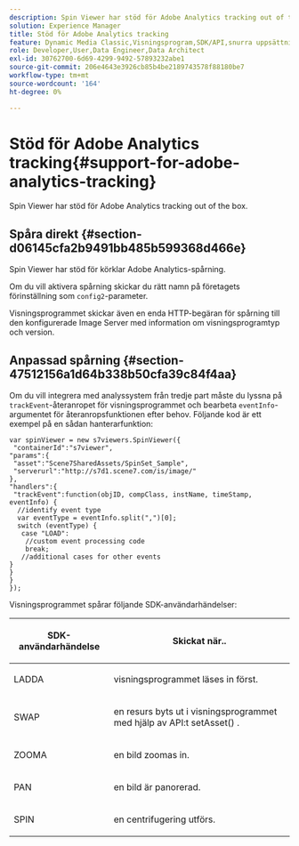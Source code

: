 ```yaml
---
description: Spin Viewer har stöd för Adobe Analytics tracking out of the box.
solution: Experience Manager
title: Stöd för Adobe Analytics tracking
feature: Dynamic Media Classic,Visningsprogram,SDK/API,snurra uppsättningar
role: Developer,User,Data Engineer,Data Architect
exl-id: 30762700-6d69-4299-9492-57893232abe1
source-git-commit: 206e4643e3926cb85b4be2189743578f88180be7
workflow-type: tm+mt
source-wordcount: '164'
ht-degree: 0%

---
```


# Stöd för Adobe Analytics tracking{#support-for-adobe-analytics-tracking}

Spin Viewer har stöd för Adobe Analytics tracking out of the box.

## Spåra direkt {#section-d06145cfa2b9491bb485b599368d466e}

Spin Viewer har stöd för körklar Adobe Analytics-spårning.

Om du vill aktivera spårning skickar du rätt namn på företagets förinställning som `config2`-parameter.

Visningsprogrammet skickar även en enda HTTP-begäran för spårning till den konfigurerade Image Server med information om visningsprogramtyp och version.

## Anpassad spårning {#section-47512156a1d64b338b50cfa39c84f4aa}

Om du vill integrera med analyssystem från tredje part måste du lyssna på `trackEvent`-återanropet för visningsprogrammet och bearbeta `eventInfo`-argumentet för återanropsfunktionen efter behov. Följande kod är ett exempel på en sådan hanterarfunktion:

```
var spinViewer = new s7viewers.SpinViewer({ 
 "containerId":"s7viewer", 
"params":{ 
 "asset":"Scene7SharedAssets/SpinSet_Sample", 
 "serverurl":"http://s7d1.scene7.com/is/image/" 
}, 
"handlers":{ 
 "trackEvent":function(objID, compClass, instName, timeStamp, eventInfo) { 
  //identify event type 
  var eventType = eventInfo.split(",")[0]; 
  switch (eventType) { 
   case "LOAD": 
    //custom event processing code 
    break; 
   //additional cases for other events 
} 
} 
} 
});
```

Visningsprogrammet spårar följande SDK-användarhändelser:

<table id="table_5D090E6614974D968E1A93B5727D859C"> 
 <thead> 
  <tr> 
   <th colname="col1" class="entry"> <p>SDK-användarhändelse </p> </th> 
   <th colname="col2" class="entry"> <p>Skickat när.. </p> </th> 
  </tr> 
 </thead>
 <tbody> 
  <tr> 
   <td colname="col1"> <p> <span class="codeph"> LADDA  </span> </p> </td> 
   <td colname="col2"> <p>visningsprogrammet läses in först. </p> </td> 
  </tr> 
  <tr> 
   <td colname="col1"> <p> <span class="codeph"> SWAP  </span> </p> </td> 
   <td colname="col2"> <p>en resurs byts ut i visningsprogrammet med hjälp av API:t <span class="codeph"> setAsset() </span>. </p> </td> 
  </tr> 
  <tr> 
   <td colname="col1"> <p> <span class="codeph"> ZOOMA  </span> </p> </td> 
   <td colname="col2"> <p> en bild zoomas in. </p> </td> 
  </tr> 
  <tr> 
   <td colname="col1"> <p> <span class="codeph"> PAN  </span> </p> </td> 
   <td colname="col2"> <p>en bild är panorerad. </p> </td> 
  </tr> 
  <tr> 
   <td colname="col1"> <p> <span class="codeph"> SPIN  </span> </p> </td> 
   <td colname="col2"> <p> en centrifugering utförs. </p> </td> 
  </tr> 
 </tbody> 
</table>
